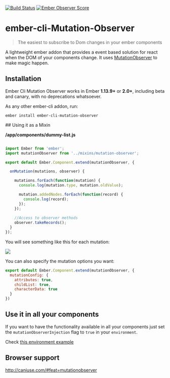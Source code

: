 [![Build Status](https://travis-ci.org/zzarcon/ember-cli-Mutation-Observer.svg)](https://travis-ci.org/zzarcon/ember-cli-Mutation-Observer)
[![Ember Observer Score](http://emberobserver.com/badges/ember-cli-mutation-observer.svg)](http://emberobserver.com/addons/ember-cli-mutation-observer)

# ember-cli-Mutation-Observer 

> The easiest to subscribe to Dom changes in your ember components

A lightweight ember addon that provides a event based solution for react when the DOM of your components change. It uses [MutationObserver](https://developer.mozilla.org/en/docs/Web/API/MutationObserver) to make magic happen.

## Installation

Ember Cli Mutation Observer works in Ember **1.13.9+** or **2.0+**, including beta and canary, with no deprecations
whatsoever.


As any other ember-cli addon, run:
```
ember install ember-cli-mutation-observer
```

## Using it as a Mixin

**/app/components/dummy-list.js**

```javascript

import Ember from 'ember';
import mutationObserver from '../mixins/mutation-observer';

export default Ember.Component.extend(mutationObserver, {

  onMutation(mutations, observer) {

    mutations.forEach(function(mutation) {
      console.log(mutation.type, mutation.oldValue);

      mutation.addedNodes.forEach(function(record) {
        console.log(record);
      });
    });    
    
    //Access to observer methods
    observer.takeRecords();
  }
});

```

You will see something like this for each mutation:

![](asd)

You can also specify the mutation options you want:

```javascript
export default Ember.Component.extend(mutationObserver, {
  mutationConfig: {
    attributes: true,
    childList: true,
    characterData: true
  }
})
```


## Use it in all your components

If you want to have the functionality available in all your components just set the `mutationObserverInjection` flag to `true` in your `environment`. 

Check [this environment example](https://github.com/zzarcon/ember-cli-Mutation-Observer/blob/master/tests/dummy/config/environment.js#L9)


## Browser support

http://caniuse.com/#feat=mutationobserver
